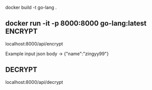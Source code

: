 docker build -t go-lang .

docker run -it -p 8000:8000 go-lang:latest
ENCRYPT
-------
localhost:8000/api/encrypt 

Example input json  body -> {"name":"zingyy99"}


DECRYPT
--------
 localhost:8000/api/decrypt

